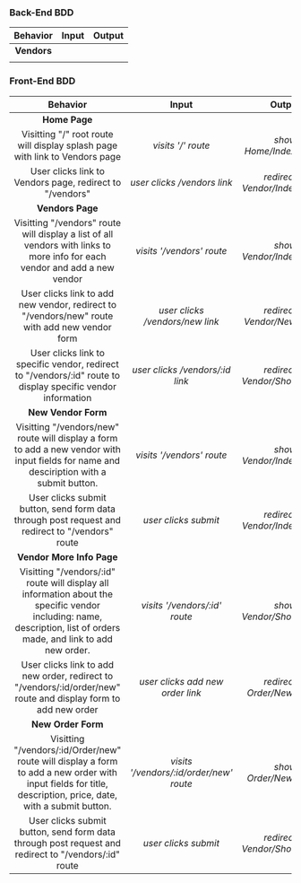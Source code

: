 ### Back-End BDD
|Behavior|Input|Output|
|:-:|:-:|:-:|
|**Vendors**|||
||||

### Front-End BDD
|Behavior|Input|Output|
|:-:|:-:|:-:|
|**Home Page**|||
|Visitting "/" root route will display splash page with link to Vendors page|*visits '/' route*|*show Home/Index.cshtml*|
|User clicks link to Vendors page, redirect to "/vendors"|*user clicks /vendors link*|*redirect to Vendor/Index.cshtml*|
|**Vendors Page**|||
|Visitting "/vendors" route will display a list of all vendors with links to more info for each vendor and add a new vendor|*visits '/vendors' route*|*show Vendor/Index.cshtml*|
|User clicks link to add new vendor, redirect to "/vendors/new" route with add new vendor form|*user clicks /vendors/new link*|*redirect to Vendor/New.cshtml*|
|User clicks link to specific vendor, redirect to "/vendors/:id" route to display specific vendor information|*user clicks /vendors/:id link*|*redirect to Vendor/Show.cshtml*|
|**New Vendor Form**|||
|Visitting "/vendors/new" route will display a form to add a new vendor with input fields for name and desciription with a submit button.|*visits '/vendors' route*|*show Vendor/Index.cshtml*|
|User clicks submit button, send form data through post request and redirect to "/vendors" route|*user clicks submit*|*redirect to Vendor/Index.cshtml*|
|**Vendor More Info Page**|||
|Visitting "/vendors/:id" route will display all information about the specific vendor including: name, description, list of orders made, and link to add new order.|*visits '/vendors/:id' route*|*show Vendor/Show.cshtml*|
|User clicks link to add new order, redirect to "/vendors/:id/order/new" route and display form to add new order|*user clicks add new order link*|*redirect to Order/New.cshtml*|
|**New Order Form**|||
|Visitting "/vendors/:id/Order/new" route will display a form to add a new order with input fields for title, description, price, date, with a submit button.|*visits '/vendors/:id/order/new' route*|*show Order/New.cshtml*|
|User clicks submit button, send form data through post request and redirect to "/vendors/:id" route|*user clicks submit*|*redirect to Vendor/Show.cshtml*|